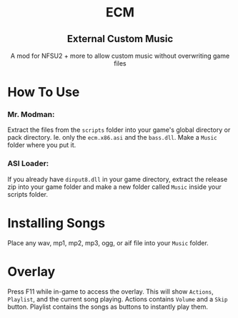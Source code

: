 <h1 align="center"> ECM </h1>
<h2 align="center"> External Custom Music </h2>
<p align="center"> A mod for NFSU2 + more to allow custom music without overwriting game files </p>

# How To Use
### Mr. Modman:
Extract the files from the `scripts` folder into your game's global directory or pack directory. Ie. only the `ecm.x86.asi` and the `bass.dll`.
Make a `Music` folder where you put it.

### ASI Loader:
If you already have `dinput8.dll` in your game directory, extract the release zip into your game folder and make a new folder called `Music` inside your scripts folder.

# Installing Songs
Place any wav, mp1, mp2, mp3, ogg, or aif file into your `Music` folder.

# Overlay
Press F11 while in-game to access the overlay. This will show `Actions`, `Playlist`, and the current song playing. 
Actions contains `Volume` and a `Skip` button. 
Playlist contains the songs as buttons to instantly play them. 